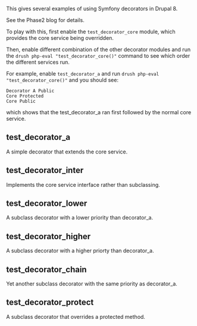 This gives several examples of using Symfony decorators in Drupal 8.

See the Phase2 blog for details.

To play with this, first enable the `test_decorator_core` module, which
provides the core service being overridden.

Then, enable different combination of the other decorator modules and run
the `drush php-eval "test_decorator_core()"` command to see which order the
different services run.

For example, enable `test_decorator_a` and run `drush php-eval "test_decorator_core()"` and you should see:
```
Decorator A Public
Core Protected
Core Public
```
which shows that the test_decorator_a ran first followed by the normal
core service.

## test_decorator_a
A simple decorator that extends the core service.

## test_decorator_inter
Implements the core service interface rather than subclassing.

## test_decorator_lower
A subclass decorator with a lower priority than decorator_a.

## test_decorator_higher
A subclass decorator with a higher priorty than decorator_a.

## test_decorator_chain
Yet another subclass decorator with the same priority as decorator_a.

## test_decorator_protect
A subclass decorator that overrides a protected method.